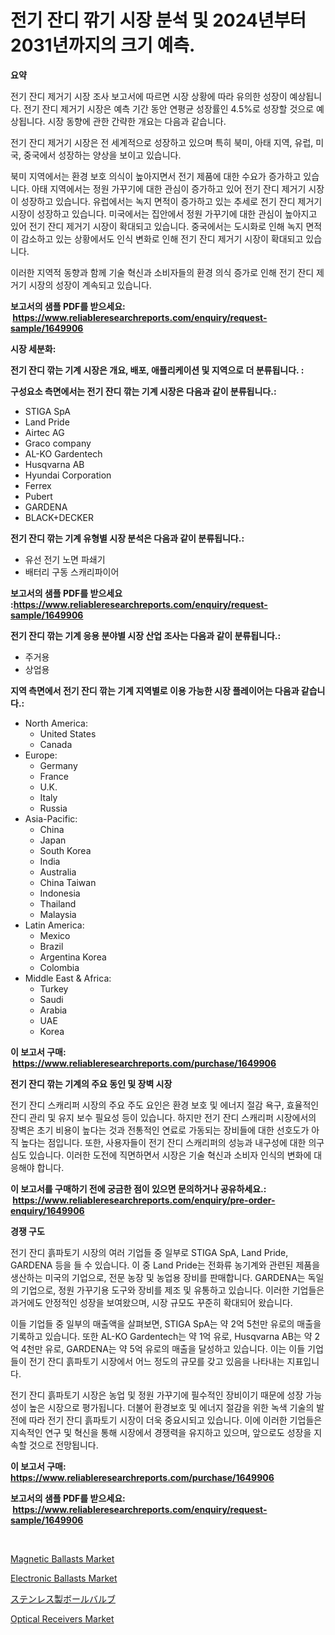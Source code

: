 <p><h1>전기 잔디 깎기 시장 분석 및 2024년부터 2031년까지의 크기 예측.</h1></p><p><strong>요약</strong></p>
<p><p>전기 잔디 제거기 시장 조사 보고서에 따르면 시장 상황에 따라 유의한 성장이 예상됩니다. 전기 잔디 제거기 시장은 예측 기간 동안 연평균 성장률인 4.5%로 성장할 것으로 예상됩니다. 시장 동향에 관한 간략한 개요는 다음과 같습니다.</p><p>전기 잔디 제거기 시장은 전 세계적으로 성장하고 있으며 특히 북미, 아태 지역, 유럽, 미국, 중국에서 성장하는 양상을 보이고 있습니다.</p><p>북미 지역에서는 환경 보호 의식이 높아지면서 전기 제품에 대한 수요가 증가하고 있습니다. 아태 지역에서는 정원 가꾸기에 대한 관심이 증가하고 있어 전기 잔디 제거기 시장이 성장하고 있습니다. 유럽에서는 녹지 면적이 증가하고 있는 추세로 전기 잔디 제거기 시장이 성장하고 있습니다. 미국에서는 집안에서 정원 가꾸기에 대한 관심이 높아지고 있어 전기 잔디 제거기 시장이 확대되고 있습니다. 중국에서는 도시화로 인해 녹지 면적이 감소하고 있는 상황에서도 인식 변화로 인해 전기 잔디 제거기 시장이 확대되고 있습니다.</p><p>이러한 지역적 동향과 함께 기술 혁신과 소비자들의 환경 의식 증가로 인해 전기 잔디 제거기 시장의 성장이 계속되고 있습니다.</p></p>
<p><strong>보고서의 샘플 PDF를 받으세요: &nbsp;<a href="https://www.reliableresearchreports.com/enquiry/request-sample/1649906">https://www.reliableresearchreports.com/enquiry/request-sample/1649906</a></strong></p>
<p><strong>시장 세분화:</strong></p>
<p><strong> 전기 잔디 깎는 기계 시장은 개요, 배포, 애플리케이션 및 지역으로 더 분류됩니다. :</strong></p>
<p><strong>구성요소 측면에서는 전기 잔디 깎는 기계 시장은 다음과 같이 분류됩니다.:</strong></p>
<p><ul><li>STIGA SpA</li><li>Land Pride</li><li>Airtec AG</li><li>Graco company</li><li>AL-KO Gardentech</li><li>Husqvarna AB</li><li>Hyundai Corporation</li><li>Ferrex</li><li>Pubert</li><li>GARDENA</li><li>BLACK+DECKER</li></ul></p>
<p><strong> 전기 잔디 깎는 기계 유형별 시장 분석은 다음과 같이 분류됩니다.:</strong></p>
<p><ul><li>유선 전기 노면 파쇄기</li><li>배터리 구동 스캐리파이어</li></ul></p>
<p><strong>보고서의 샘플 PDF를 받으세요 :<a href="https://www.reliableresearchreports.com/enquiry/request-sample/1649906">https://www.reliableresearchreports.com/enquiry/request-sample/1649906</a></strong></p>
<p><strong> 전기 잔디 깎는 기계 응용 분야별 시장 산업 조사는 다음과 같이 분류됩니다.:</strong></p>
<p><ul><li>주거용</li><li>상업용</li></ul></p>
<p><strong>지역 측면에서 전기 잔디 깎는 기계 지역별로 이용 가능한 시장 플레이어는 다음과 같습니다.:</strong></p>
<p><ul>
    <li>
        North America:
        <ul>
            <li>United States</li>
            <li>Canada</li>
        </ul>
    </li>
    <li>
        Europe:
        <ul>
            <li>Germany</li>
            <li>France</li>
            <li>U.K.</li>
            <li>Italy</li>
            <li>Russia</li>
        </ul>
    </li>
    <li>
        Asia-Pacific:
        <ul>
            <li>China</li>
            <li>Japan</li>
            <li>South Korea</li>
            <li>India</li>
            <li>Australia</li>
            <li>China Taiwan</li>
            <li>Indonesia</li>
            <li>Thailand</li>
            <li>Malaysia</li>
        </ul>
    </li>
    <li>
        Latin America:
        <ul>
            <li>Mexico</li>
            <li>Brazil</li>
            <li>Argentina Korea</li>
            <li>Colombia</li>
        </ul>
    </li>
    <li>
        Middle East & Africa:
        <ul>
            <li>Turkey</li>
            <li>Saudi</li>
            <li>Arabia</li>
            <li>UAE</li>
            <li>Korea</li>
        </ul>
    </li>
    </ul></p>
<p><strong>이 보고서 구매: &nbsp;<a href="https://www.reliableresearchreports.com/purchase/1649906">https://www.reliableresearchreports.com/purchase/1649906</a></strong></p>
<p><strong>전기 잔디 깎는 기계의 주요 동인 및 장벽 시장</strong></p>
<p><p>전기 잔디 스캐리퍼 시장의 주요 주도 요인은 환경 보호 및 에너지 절감 욕구, 효율적인 잔디 관리 및 유지 보수 필요성 등이 있습니다. 하지만 전기 잔디 스캐리퍼 시장에서의 장벽은 초기 비용이 높다는 것과 전통적인 연료로 가동되는 장비들에 대한 선호도가 아직 높다는 점입니다. 또한, 사용자들이 전기 잔디 스캐리퍼의 성능과 내구성에 대한 의구심도 있습니다. 이러한 도전에 직면하면서 시장은 기술 혁신과 소비자 인식의 변화에 대응해야 합니다.</p></p>
<p><strong>이 보고서를 구매하기 전에 궁금한 점이 있으면 문의하거나 공유하세요.: &nbsp;<a href="https://www.reliableresearchreports.com/enquiry/pre-order-enquiry/1649906">https://www.reliableresearchreports.com/enquiry/pre-order-enquiry/1649906</a></strong></p>
<p><strong>경쟁 구도</strong></p>
<p><p>전기 잔디 흙파토기 시장의 여러 기업들 중 일부로 STIGA SpA, Land Pride, GARDENA 등을 들 수 있습니다. 이 중 Land Pride는 전화류 농기계와 관련된 제품을 생산하는 미국의 기업으로, 전문 농장 및 농업용 장비를 판매합니다. GARDENA는 독일의 기업으로, 정원 가꾸기용 도구와 장비를 제조 및 유통하고 있습니다. 이러한 기업들은 과거에도 안정적인 성장을 보여왔으며, 시장 규모도 꾸준히 확대되어 왔습니다. </p><p>이들 기업들 중 일부의 매출액을 살펴보면, STIGA SpA는 약 2억 5천만 유로의 매출을 기록하고 있습니다. 또한 AL-KO Gardentech는 약 1억 유로, Husqvarna AB는 약 2억 4천만 유로, GARDENA는 약 5억 유로의 매출을 달성하고 있습니다. 이는 이들 기업들이 전기 잔디 흙파토기 시장에서 어느 정도의 규모를 갖고 있음을 나타내는 지표입니다.</p><p>전기 잔디 흙파토기 시장은 농업 및 정원 가꾸기에 필수적인 장비이기 때문에 성장 가능성이 높은 시장으로 평가됩니다. 더불어 환경보호 및 에너지 절감을 위한 녹색 기술의 발전에 따라 전기 잔디 흙파토기 시장이 더욱 중요시되고 있습니다. 이에 이러한 기업들은 지속적인 연구 및 혁신을 통해 시장에서 경쟁력을 유지하고 있으며, 앞으로도 성장을 지속할 것으로 전망됩니다.</p></p>
<p><strong>이 보고서 구매: &nbsp; <a href="https://www.reliableresearchreports.com/purchase/1649906">https://www.reliableresearchreports.com/purchase/1649906</a></strong></p>
<p><strong>보고서의 샘플 PDF를 받으세요: &nbsp;<a href="https://www.reliableresearchreports.com/enquiry/request-sample/1649906">https://www.reliableresearchreports.com/enquiry/request-sample/1649906</a></strong><strong></strong></p>
<p>&nbsp;</p>
<p><p><a href="https://github.com/rahu1506/Market-Research-Report-List-3/blob/main/magnetic-ballasts-market.md">Magnetic Ballasts Market</a></p><p><a href="https://github.com/juniordelafrance/Market-Research-Report-List-2/blob/main/electronic-ballasts-market.md">Electronic Ballasts Market</a></p><p><a href="https://github.com/Sophiaard2003/Market-Research-Report-List-1/blob/main/285007210696.md">ステンレス製ボールバルブ</a></p><p><a href="https://github.com/jaidynmorantestelletmjzya/Market-Research-Report-List-2/blob/main/optical-receivers-market.md">Optical Receivers Market</a></p></p>